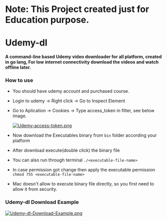 # Note: This Project created just for Education purpose.
# Udemy-dl
**A command-line based Udemy video downloader for all platform, created in go lang, For low internet connectivity download the videos and watch offline later.**

### How to use
  - You should have udemy account and purchased course.
  - Login to udemy -> Right click -> Go to Inspect Element
  - Go to Aplication -> Cookies -> Type access_token in filter, see below image.

    [![Udemy-access-token.png](https://i.postimg.cc/fTRr1wTC/Udemy-access-token.png)](https://postimg.cc/w3n2mYNR)

  - Now download the Executables binary from `bin` folder according your platform
  - After download execute(double click) the binary file
  - You can also run through terminal `./<executable-file-name>`
  - In case permission got change then apply the executable permission `chmod 755 <executable-file-name>`
  - Mac doesn't allow to execute binary file directly, so you first need to allow it from security.

### Udemy-dl Download Example
[![Udemy-dl-Download-Example.png](https://i.postimg.cc/fyBcQtfv/Udemy-dl-Download-Example.png)](https://postimg.cc/9wwRGfS4)


